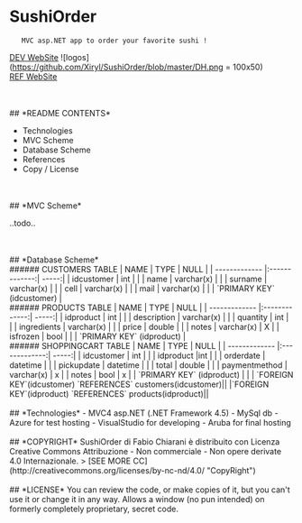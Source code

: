 # SushiOrder
```
   MVC asp.NET app to order your favorite sushi ! 
```
[DEV WebSite](http://www.chiarani.it "Fabio Chiarani") ![logos](https://github.com/Xiryl/SushiOrder/blob/master/DH.png = 100x50)
<br /> 
[REF WebSite](http://www.ristorantefuhao.it "Ristorante Fu Hao") 

<br />
<br />
## *README CONTENTS*

- Technologies
- MVC Scheme
- Database Scheme
- References
- Copy / License

<br />
<br />
## *MVC Scheme*

..todo..

<br />
<br />
## *Database Scheme*
<br />
###### CUSTOMERS TABLE
| NAME        | TYPE           | NULL  |
| ------------- |:-------------:| -----:|
| idcustomer      | int |  |
| name      | varchar(x)      |    |
| surname | varchar(x)      |     |
| cell | varchar(x)      |     |
| mail | varchar(x)      |     |
| `PRIMARY KEY`  (idcustomer)           |

<br />
###### PRODUCTS TABLE
| NAME        | TYPE           | NULL  |
| ------------- |:-------------:| -----:|
| idproduct      | int |  |
| description      | varchar(x)      |    |
| quantity | int      |     |
| ingredients | varchar(x)      |     |
| price | double     |     |
| notes | varchar(x)      |   X  |
| isfrozen | bool      |     |
| `PRIMARY KEY`  (idproduct)           |

<br />
###### SHOPPINGCART TABLE
| NAME        | TYPE           | NULL  |
| ------------- |:-------------:| -----:|
| idcustomer      | int |  |
| idproduct      |int      |    |
| orderdate | datetime      |     |
| pickupdate | datetime      |     |
| total | double     |     |
| paymentmethod | varchar(x)      |   x  |
| notes | bool      |    x |
| `PRIMARY KEY`  (idproduct)      |     |
| `FOREIGN KEY`(idcustomer) `REFERENCES` customers(idcustomer)||
|`FOREIGN KEY`(idproduct) `REFERENCES` products(idproduct)||

<br />
<br />
## *Technologies*
- MVC4 asp.NET (.NET Framework 4.5)
- MySql db
- Azure for test hosting
- VisualStudio for developing
- Aruba for final hosting
 
<br />
<br />
## *COPYRIGHT*
SushiOrder di Fabio Chiarani è distribuito con Licenza Creative Commons Attribuzione - Non commerciale - Non opere derivate 4.0 Internazionale.
 > [SEE MORE CC](http://creativecommons.org/licenses/by-nc-nd/4.0/ "CopyRight") 

<br />
<br />
## *LICENSE*
You can review the code, or make copies of it, but you can't use it or change it in any way. Allows a window (no pun intended) on formerly completely proprietary, secret code.
